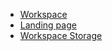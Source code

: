 - [Workspace](/Banners/Workspace.md)
- [Landing page](/Banners/Landing.md)
- [Workspace Storage](/Banners/Project-Storage.md)

